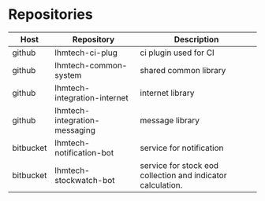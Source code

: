 # Repositories

Host | Repository | Description
--- | --- | ---
github | lhmtech-ci-plug | ci plugin used for CI
github | lhmtech-common-system | shared common library
github | lhmtech-integration-internet | internet library
github | lhmtech-integration-messaging | message library
bitbucket | lhmtech-notification-bot | service for notification
bitbucket | lhmtech-stockwatch-bot | service for stock eod collection and indicator calculation.



